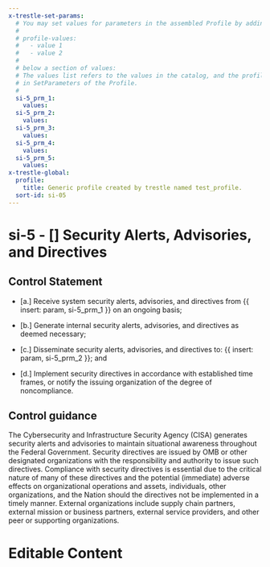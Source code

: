 ```yaml
---
x-trestle-set-params:
  # You may set values for parameters in the assembled Profile by adding
  #
  # profile-values:
  #   - value 1
  #   - value 2
  #
  # below a section of values:
  # The values list refers to the values in the catalog, and the profile-values represent values
  # in SetParameters of the Profile.
  #
  si-5_prm_1:
    values:
  si-5_prm_2:
    values:
  si-5_prm_3:
    values:
  si-5_prm_4:
    values:
  si-5_prm_5:
    values:
x-trestle-global:
  profile:
    title: Generic profile created by trestle named test_profile.
  sort-id: si-05
---
```


# si-5 - \[\] Security Alerts, Advisories, and Directives

## Control Statement

- \[a.\] Receive system security alerts, advisories, and directives from {{ insert: param, si-5_prm_1 }} on an ongoing basis;

- \[b.\] Generate internal security alerts, advisories, and directives as deemed necessary;

- \[c.\] Disseminate security alerts, advisories, and directives to: {{ insert: param, si-5_prm_2 }}; and

- \[d.\] Implement security directives in accordance with established time frames, or notify the issuing organization of the degree of noncompliance.

## Control guidance

The Cybersecurity and Infrastructure Security Agency (CISA) generates security alerts and advisories to maintain situational awareness throughout the Federal Government. Security directives are issued by OMB or other designated organizations with the responsibility and authority to issue such directives. Compliance with security directives is essential due to the critical nature of many of these directives and the potential (immediate) adverse effects on organizational operations and assets, individuals, other organizations, and the Nation should the directives not be implemented in a timely manner. External organizations include supply chain partners, external mission or business partners, external service providers, and other peer or supporting organizations.

# Editable Content

<!-- Make additions and edits below -->
<!-- The above represents the contents of the control as received by the profile, prior to additions. -->
<!-- If the profile makes additions to the control, they will appear below. -->
<!-- The above markdown may not be edited but you may edit the content below, and/or introduce new additions to be made by the profile. -->
<!-- If there is a yaml header at the top, parameter values may be edited. Use --set-parameters to incorporate the changes during assembly. -->
<!-- The content here will then replace what is in the profile for this control, after running profile-assemble. -->
<!-- The current profile has no added parts for this control, but you may add new ones here. -->
<!-- Each addition must have a heading either of the form ## Control my_addition_name -->
<!-- or ## Part a. (where the a. refers to one of the control statement labels.) -->
<!-- "## Control" parts are new parts added after the statement part. -->
<!-- "## Part" parts are new parts added into the top-level statement part with that label. -->
<!-- Subparts may be added with nested hash levels of the form ### My Subpart Name -->
<!-- underneath the parent ## Control or ## Part being added -->
<!-- See https://ibm.github.io/compliance-trestle/tutorials/ssp_profile_catalog_authoring/ssp_profile_catalog_authoring for guidance. -->

